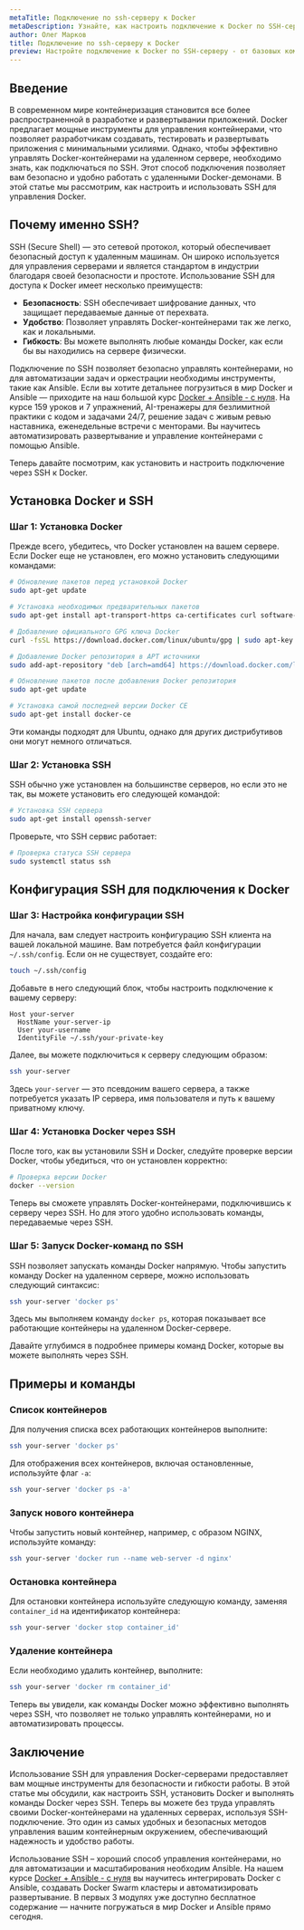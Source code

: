 ```yaml
---
metaTitle: Подключение по ssh-серверу к Docker
metaDescription: Узнайте, как настроить подключение к Docker по SSH-серверу, изучите основные команды и возможности для эффективного управления контейнерами
author: Олег Марков
title: Подключение по ssh-серверу к Docker
preview: Настройте подключение к Docker по SSH-серверу - от базовых команд до продвинутых возможностей управления контейнерами. Подробное руководство для начинающих и опытных пользователей
---
```


## Введение

В современном мире контейнеризация становится все более распространенной в разработке и развертывании приложений. Docker предлагает мощные инструменты для управления контейнерами, что позволяет разработчикам создавать, тестировать и развертывать приложения с минимальными усилиями. Однако, чтобы эффективно управлять Docker-контейнерами на удаленном сервере, необходимо знать, как подключаться по SSH. Этот способ подключения позволяет вам безопасно и удобно работать с удаленными Docker-демонами. В этой статье мы рассмотрим, как настроить и использовать SSH для управления Docker.

## Почему именно SSH?

SSH (Secure Shell) — это сетевой протокол, который обеспечивает безопасный доступ к удаленным машинам. Он широко используется для управления серверами и является стандартом в индустрии благодаря своей безопасности и простоте. Использование SSH для доступа к Docker имеет несколько преимуществ:

- **Безопасность**: SSH обеспечивает шифрование данных, что защищает передаваемые данные от перехвата.
- **Удобство**: Позволяет управлять Docker-контейнерами так же легко, как и локальными.
- **Гибкость**: Вы можете выполнять любые команды Docker, как если бы вы находились на сервере физически.

Подключение по SSH позволяет безопасно управлять контейнерами, но для автоматизации задач и оркестрации необходимы инструменты, такие как Ansible. Если вы хотите детальнее погрузиться в мир Docker и Ansible — приходите на наш большой курс [Docker + Ansible - с нуля](https://purpleschool.ru/course/docker?utm_source=knowledgebase&utm_medium=text&utm_campaign=Podklyuchenie_po_ssh-serveru_k_Docker). На курсе 159 уроков и 7 упражнений, AI-тренажеры для безлимитной практики с кодом и задачами 24/7, решение задач с живым ревью наставника, еженедельные встречи с менторами. Вы научитесь автоматизировать развертывание и управление контейнерами с помощью Ansible.

Теперь давайте посмотрим, как установить и настроить подключение через SSH к Docker.

## Установка Docker и SSH

### Шаг 1: Установка Docker

Прежде всего, убедитесь, что Docker установлен на вашем сервере. Если Docker еще не установлен, его можно установить следующими командами:

```bash
# Обновление пакетов перед установкой Docker
sudo apt-get update 

# Установка необходимых предварительных пакетов
sudo apt-get install apt-transport-https ca-certificates curl software-properties-common 

# Добавление официального GPG ключа Docker
curl -fsSL https://download.docker.com/linux/ubuntu/gpg | sudo apt-key add -

# Добавление Docker репозитория в APT источники
sudo add-apt-repository "deb [arch=amd64] https://download.docker.com/linux/ubuntu $(lsb_release -cs) stable"

# Обновление пакетов после добавления Docker репозитория
sudo apt-get update 

# Установка самой последней версии Docker CE
sudo apt-get install docker-ce
```

Эти команды подходят для Ubuntu, однако для других дистрибутивов они могут немного отличаться.

### Шаг 2: Установка SSH

SSH обычно уже установлен на большинстве серверов, но если это не так, вы можете установить его следующей командой:

```bash
# Установка SSH сервера
sudo apt-get install openssh-server
```

Проверьте, что SSH сервис работает:

```bash
# Проверка статуса SSH сервера
sudo systemctl status ssh
```

## Конфигурация SSH для подключения к Docker

### Шаг 3: Настройка конфигурации SSH

Для начала, вам следует настроить конфигурацию SSH клиента на вашей локальной машине. Вам потребуется файл конфигурации `~/.ssh/config`. Если он не существует, создайте его:

```bash
touch ~/.ssh/config
```

Добавьте в него следующий блок, чтобы настроить подключение к вашему серверу:

```plaintext
Host your-server
  HostName your-server-ip
  User your-username
  IdentityFile ~/.ssh/your-private-key
```

Далее, вы можете подключиться к серверу следующим образом:

```bash
ssh your-server
```

Здесь `your-server` — это псевдоним вашего сервера, а также потребуется указать IP сервера, имя пользователя и путь к вашему приватному ключу.

### Шаг 4: Установка Docker через SSH

После того, как вы установили SSH и Docker, следуйте проверке версии Docker, чтобы убедиться, что он установлен корректно:

```bash
# Проверка версии Docker
docker --version
```

Теперь вы сможете управлять Docker-контейнерами, подключившись к серверу через SSH. Но для этого удобно использовать команды, передаваемые через SSH.

### Шаг 5: Запуск Docker-команд по SSH

SSH позволяет запускать команды Docker напрямую. Чтобы запустить команду Docker на удаленном сервере, можно использовать следующий синтаксис:

```bash
ssh your-server 'docker ps'
```

Здесь мы выполняем команду `docker ps`, которая показывает все работающие контейнеры на удаленном Docker-сервере.

Давайте углубимся в подробнее примеры команд Docker, которые вы можете выполнять через SSH.

## Примеры и команды

### Список контейнеров

Для получения списка всех работающих контейнеров выполните:

```bash
ssh your-server 'docker ps'
```

Для отображения всех контейнеров, включая остановленные, используйте флаг `-a`:

```bash
ssh your-server 'docker ps -a'
```

### Запуск нового контейнера

Чтобы запустить новый контейнер, например, с образом NGINX, используйте команду:

```bash
ssh your-server 'docker run --name web-server -d nginx'
```

### Остановка контейнера

Для остановки контейнера используйте следующую команду, заменяя `container_id` на идентификатор контейнера:

```bash
ssh your-server 'docker stop container_id'
```

### Удаление контейнера

Если необходимо удалить контейнер, выполните:

```bash
ssh your-server 'docker rm container_id'
```

Теперь вы увидели, как команды Docker можно эффективно выполнять через SSH, что позволяет не только управлять контейнерами, но и автоматизировать процессы.

## Заключение

Использование SSH для управления Docker-серверами предоставляет вам мощные инструменты для безопасности и гибкости работы. В этой статье мы обсудили, как настроить SSH, установить Docker и выполнять команды Docker через SSH. Теперь вы можете без труда управлять своими Docker-контейнерами на удаленных серверах, используя SSH-подключение. Это один из самых удобных и безопасных методов управления вашим контейнерным окружением, обеспечивающий надежность и удобство работы.

Использование SSH – хороший способ управления контейнерами, но для автоматизации и масштабирования необходим Ansible. На нашем курсе [Docker + Ansible - с нуля](https://purpleschool.ru/course/docker?utm_source=knowledgebase&utm_medium=text&utm_campaign=Podklyuchenie_po_ssh-serveru_k_Docker) вы научитесь интегрировать Docker с Ansible, создавать Docker Swarm кластеры и автоматизировать развертывание. В первых 3 модулях уже доступно бесплатное содержание — начните погружаться в мир Docker и Ansible прямо сегодня.
